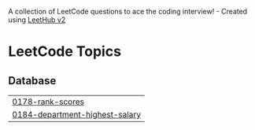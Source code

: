 A collection of LeetCode questions to ace the coding interview! - Created using [LeetHub v2](https://github.com/arunbhardwaj/LeetHub-2.0)
<!---LeetCode Topics Start-->
# LeetCode Topics
## Database
|  |
| ------- |
| [0178-rank-scores](https://github.com/gitvictorvats/Leetcode/tree/master/0178-rank-scores) |
| [0184-department-highest-salary](https://github.com/gitvictorvats/Leetcode/tree/master/0184-department-highest-salary) |
<!---LeetCode Topics End-->
